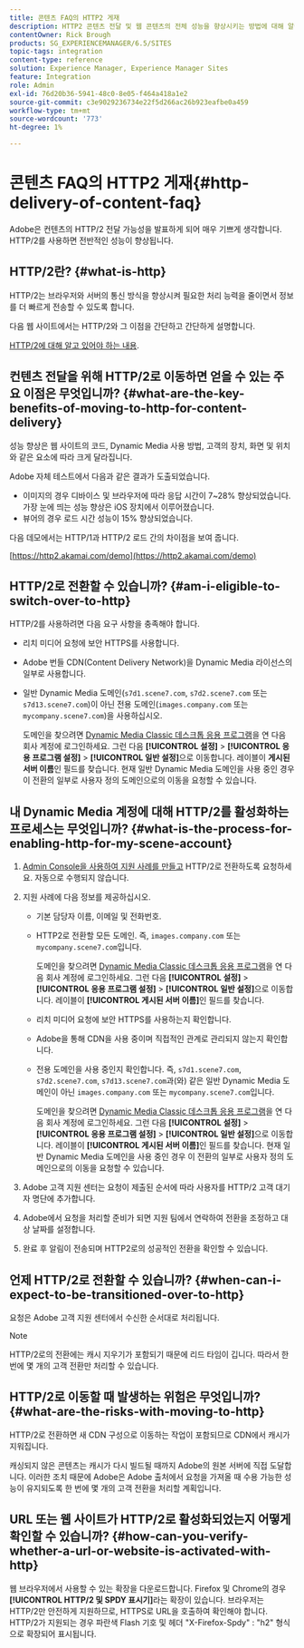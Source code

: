 ```yaml
---
title: 콘텐츠 FAQ의 HTTP2 게재
description: HTTP2 콘텐츠 전달 및 웹 콘텐츠의 전체 성능을 향상시키는 방법에 대해 알아봅니다.
contentOwner: Rick Brough
products: SG_EXPERIENCEMANAGER/6.5/SITES
topic-tags: integration
content-type: reference
solution: Experience Manager, Experience Manager Sites
feature: Integration
role: Admin
exl-id: 76d20b36-5941-48c0-8e05-f464a418a1e2
source-git-commit: c3e9029236734e22f5d266ac26b923eafbe0a459
workflow-type: tm+mt
source-wordcount: '773'
ht-degree: 1%

---
```


# 콘텐츠 FAQ의 HTTP2 게재{#http-delivery-of-content-faq}

Adobe은 컨텐츠의 HTTP/2 전달 가능성을 발표하게 되어 매우 기쁘게 생각합니다. HTTP/2를 사용하면 전반적인 성능이 향상됩니다.

## HTTP/2란? {#what-is-http}

HTTP/2는 브라우저와 서버의 통신 방식을 향상시켜 필요한 처리 능력을 줄이면서 정보를 더 빠르게 전송할 수 있도록 합니다.

다음 웹 사이트에서는 HTTP/2와 그 이점을 간단하고 간단하게 설명합니다.

[HTTP/2에 대해 알고 있어야 하는 내용](https://www.engadget.com/2015-02-24-what-you-need-to-know-about-http-2.html).

## 컨텐츠 전달을 위해 HTTP/2로 이동하면 얻을 수 있는 주요 이점은 무엇입니까? {#what-are-the-key-benefits-of-moving-to-http-for-content-delivery}

성능 향상은 웹 사이트의 코드, Dynamic Media 사용 방법, 고객의 장치, 화면 및 위치와 같은 요소에 따라 크게 달라집니다.

Adobe 자체 테스트에서 다음과 같은 결과가 도출되었습니다.

* 이미지의 경우 디바이스 및 브라우저에 따라 응답 시간이 7~28% 향상되었습니다. 가장 눈에 띄는 성능 향상은 iOS 장치에서 이루어졌습니다.
* 뷰어의 경우 로드 시간 성능이 15% 향상되었습니다.

다음 데모에서는 HTTP/1과 HTTP/2 로드 간의 차이점을 보여 줍니다.

[https://http2.akamai.com/demo](https://http2.akamai.com/demo)

## HTTP/2로 전환할 수 있습니까? {#am-i-eligible-to-switch-over-to-http}

HTTP/2를 사용하려면 다음 요구 사항을 충족해야 합니다.

* 리치 미디어 요청에 보안 HTTPS를 사용합니다.
* Adobe 번들 CDN(Content Delivery Network)을 Dynamic Media 라이선스의 일부로 사용합니다.
* 일반 Dynamic Media 도메인(`s7d1.scene7.com`, `s7d2.scene7.com` 또는 `s7d13.scene7.com`)이 아닌 전용 도메인(`images.company.com` 또는 `mycompany.scene7.com`)을 사용하십시오.

  도메인을 찾으려면 [Dynamic Media Classic 데스크톱 응용 프로그램](https://experienceleague.adobe.com/docs/dynamic-media-classic/using/getting-started/signing-out.html#getting-started)을 연 다음 회사 계정에 로그인하세요. 그런 다음 **[!UICONTROL 설정]** > **[!UICONTROL 응용 프로그램 설정]** > **[!UICONTROL 일반 설정]**&#x200B;으로 이동합니다. 레이블이 **게시된 서버 이름**&#x200B;인 필드를 찾습니다. 현재 일반 Dynamic Media 도메인을 사용 중인 경우 이 전환의 일부로 사용자 정의 도메인으로의 이동을 요청할 수 있습니다.

## 내 Dynamic Media 계정에 대해 HTTP/2를 활성화하는 프로세스는 무엇입니까? {#what-is-the-process-for-enabling-http-for-my-scene-account}

1. [Admin Console을 사용하여 지원 사례를 만들고](https://helpx.adobe.com/kr/enterprise/using/support-for-experience-cloud.html) HTTP/2로 전환하도록 요청하세요. 자동으로 수행되지 않습니다.
1. 지원 사례에 다음 정보를 제공하십시오.

   * 기본 담당자 이름, 이메일 및 전화번호.
   * HTTP2로 전환할 모든 도메인. 즉, `images.company.com` 또는 `mycompany.scene7.com`입니다.

     도메인을 찾으려면 [Dynamic Media Classic 데스크톱 응용 프로그램](https://experienceleague.adobe.com/docs/dynamic-media-classic/using/getting-started/signing-out.html#getting-started)을 연 다음 회사 계정에 로그인하세요. 그런 다음 **[!UICONTROL 설정]** > **[!UICONTROL 응용 프로그램 설정]** > **[!UICONTROL 일반 설정]**&#x200B;으로 이동합니다. 레이블이 **[!UICONTROL 게시된 서버 이름]**&#x200B;인 필드를 찾습니다.

   * 리치 미디어 요청에 보안 HTTPS를 사용하는지 확인합니다.
   * Adobe을 통해 CDN을 사용 중이며 직접적인 관계로 관리되지 않는지 확인합니다.
   * 전용 도메인을 사용 중인지 확인합니다. 즉, `s7d1.scene7.com`, `s7d2.scene7.com`, `s7d13.scene7.com`과(와) 같은 일반 Dynamic Media 도메인이 아닌 `images.company.com` 또는 `mycompany.scene7.com`입니다.

     도메인을 찾으려면 [Dynamic Media Classic 데스크톱 응용 프로그램](https://experienceleague.adobe.com/docs/dynamic-media-classic/using/getting-started/signing-out.html#getting-started)을 연 다음 회사 계정에 로그인하세요. 그런 다음 **[!UICONTROL 설정]** > **[!UICONTROL 응용 프로그램 설정]** > **[!UICONTROL 일반 설정]**&#x200B;으로 이동합니다. 레이블이 **[!UICONTROL 게시된 서버 이름]**&#x200B;인 필드를 찾습니다. 현재 일반 Dynamic Media 도메인을 사용 중인 경우 이 전환의 일부로 사용자 정의 도메인으로의 이동을 요청할 수 있습니다.

1. Adobe 고객 지원 센터는 요청이 제출된 순서에 따라 사용자를 HTTP/2 고객 대기자 명단에 추가합니다.
1. Adobe에서 요청을 처리할 준비가 되면 지원 팀에서 연락하여 전환을 조정하고 대상 날짜를 설정합니다.
1. 완료 후 알림이 전송되며 HTTP2로의 성공적인 전환을 확인할 수 있습니다.

## 언제 HTTP/2로 전환할 수 있습니까? {#when-can-i-expect-to-be-transitioned-over-to-http}

요청은 Adobe 고객 지원 센터에서 수신한 순서대로 처리됩니다.

>[!NOTE]
>
>HTTP/2로의 전환에는 캐시 지우기가 포함되기 때문에 리드 타임이 깁니다. 따라서 한 번에 몇 개의 고객 전환만 처리할 수 있습니다.

## HTTP/2로 이동할 때 발생하는 위험은 무엇입니까? {#what-are-the-risks-with-moving-to-http}

HTTP/2로 전환하면 새 CDN 구성으로 이동하는 작업이 포함되므로 CDN에서 캐시가 지워집니다.

캐싱되지 않은 콘텐츠는 캐시가 다시 빌드될 때까지 Adobe의 원본 서버에 직접 도달합니다. 이러한 조치 때문에 Adobe은 Adobe 출처에서 요청을 가져올 때 수용 가능한 성능이 유지되도록 한 번에 몇 개의 고객 전환을 처리할 계획입니다.

## URL 또는 웹 사이트가 HTTP/2로 활성화되었는지 어떻게 확인할 수 있습니까? {#how-can-you-verify-whether-a-url-or-website-is-activated-with-http}

웹 브라우저에서 사용할 수 있는 확장을 다운로드합니다. Firefox 및 Chrome의 경우 **[!UICONTROL HTTP/2 및 SPDY 표시기]**&#x200B;라는 확장이 있습니다. 브라우저는 HTTP/2만 안전하게 지원하므로, HTTPS로 URL을 호출하여 확인해야 합니다. HTTP/2가 지원되는 경우 파란색 Flash 기호 및 헤더 &quot;X-Firefox-Spdy&quot; : &quot;h2&quot; 형식으로 확장되어 표시됩니다.
